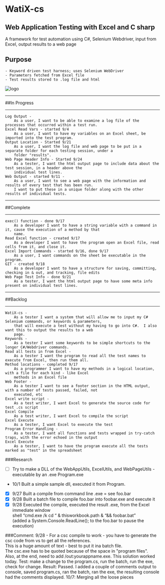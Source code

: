 ﻿# WatiX-cs
## Web Application Testing with Excel and C sharp
A framework for test automation using C#, Selenium Webdriver, input from Excel, output results to a web page

## Purpose       
	- Keyword driven test harness; uses Selenium WebDriver
	- Parameters fetched from Excel file
	- Test results stored to .log file and html


![logo](http://www.gluefish.com/watix/watix-flow.png "")

**************************************************************************************************************************
##In Progress
**************************************************************************************************************************

	Log Output - 
		As a user, I want to be able to examine a log file of the processes that occurred within a test run.
	Excel Read Vars - started 9/4
		As a user, I want to have my variables on an Excel sheet, be imported into the test program.
	Output Location - Started 9/21
		As a user, I want the log file and web page to be put in a separate folder for each testing session, under a 
		folder "results".
	Web Page Header Info - Started 9/24
		As a tester, I want the html output page to include data about the test session, in a header above the 
		individual test lines.
	Web Output - started 9/11 - 
		As a user, I want to see a web page with the information and results of every test that has been run.
		I want to put these in a unique folder along with the other results of individual tests.
	

**************************************************************************************************************************
##Complete
**************************************************************************************************************************

	exec() function - done 9/17
		As a developer I want to have a string variable with a command in it, cause the execution of a method by that
		name.
    Read Excel function - created 9/17
		As a developer I want to have the program open an Excel file, read cells from it, and close it.
	Excel Import Commands - started 9/16, done 9/17
		As a user, I want commands on the sheet be executable in the program.
	GIT - created 9/18
		As a developer I want to have a structure for saving, committing, checking in & out, and tracking, file edits
	Web Page Test Info - done 9/21
		As a tester, I want the html output page to have some meta info present on individual test lines.
	
**************************************************************************************************************************	
##Backlog
**************************************************************************************************************************

	WatiX-cs -
		As a tester I want a system that will allow me to input my C# Selenium commands, or keywords & parameters,
		that will execute a test without my having to go into C#.  I also want this to output the results to a web
		page.
	Keywords -
		As a tester I want some keywords to be simple shortcuts to the longer C#/Webdriver commands.
	Read all tests in from Excel -
		As a tester I want the program to read all the test names to execute from Excel, then run them all.
	Method locations - completed 9/17
		As a programmer I want to have my methods in a logical location, with a file for each kind - like Excel 
		methods in an Excel file	
	Web Footer -
		As a tester I want to see a footer section in the HTML output, with a number of tests passed, failed, not
		executed, etc
	Excel write script -
		As a test writer, I want Excel to generate the source code for test .cs script 
	Excel Compile
		As a test writer, I want Excel to compile the script
	Excel Execute
		As a tester, I want Excel to execute the test
	Program Error Handling - 
		As a tester, I want all functions and tests wrapped in try-catch traps, with the error echoed in the output
	Excel Execute
		As a tester, I want to have the program execute all the tests marked as "test" in the spreadsheet
		
###Research

- [ ] Try to make a DLL of the WebAppUtils, ExcelUtils, and WebPageUtils - executable by an .exe Program.exe  
- 10/1 Built a simple sample dll, executed it from Program.
- [x] 9/27 Built a compile from command line .exe = see foo.bar
- [x] 9/28 Built a batch file to compile foo.bar into foobar.exe and execute it 
- [x] 9/28 Executed the compile, executed the result .exe, from the Excel immediate window  
	shell “cmd.exe /k cd “ & thisworkbook.path & “&& foobar.bat”  
(added a System.Console.ReadLine(); to the foo.bar to pause the execution)

###Comment: 
9/28 - For a csc compile to work - you have to generate the csc code from vs to get all the references.  
  This is a huge amount of text - best to put it ina batch file.  
  The csc.exe has to be quoted because of the space in "program files".  
  Also, at the end, need to add /out:yourappname.exe.  This solution worked today. 
  Test: make a change to the program.cs, run the batch, run the exe, check for change. 
  Result: Passed.  I added a couple of comments output to console, saved program.cs, ran the batch, 
  ran the exe, the resulting console had the comments displayed.
  10/7: Merging all the loose pieces
